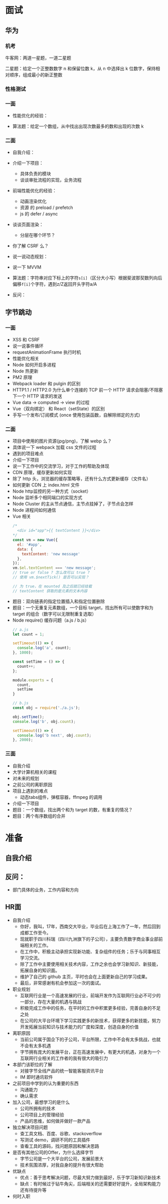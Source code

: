# 面试
## 华为
### 机考
牛客网：两道一星题，一道二星题

二星题：给定一个正整数数字 n 和保留位数 k，从 n 中选择出 k 位数字，保持相对顺序，组成最小的新正整数

### 性格测试

### 一面
- 性能优化的经验：
  
- 算法题：给定一个数组，从中找出出现次数最多的数和出现的次数 k

### 二面
- 自我介绍：
  
- 介绍一下项目：
  - 具体负责的模块
  - 谈谈审批流程的实现，业务流程

- 前端性能优化的经验：
  - 动画渲染优化
  - 资源 的 preload / prefetch
  - js 的 defer / async

- 谈谈页面渲染：
  - 分层在哪个环节？

- 你了解 CSRF 么？

- 说一说动态规划：

- 说一下 MVVM

- 算法题：字符串对应下标上的字符`s[i]`（区分大小写）根据斐波那契数列向后偏移`f[i]`个字符，遇到z/Z返回开头字符a/A

- 反问：


## 字节跳动
### 一面
- XSS 和 CSRF
- 说一说事件循环
- requestAnimationFrame 执行时机
- 性能优化相关
- Node 如何开启多进程
- Node 热更新
- PM2 原理
- Webpack loader 和 pulgin 的区别
- HTTP1.1 / HTTP2.0 为什么单个连接的 TCP 前一个 HTTP 请求会阻塞/不阻塞下一个 HTTP 请求的发送
- Vue data -> computed -> view 的过程
- Vue（双向绑定） 和 React（setState）的区别
- 手写一个发布/订阅模式 (once 使用包装函数，自解除绑定的方式)

### 二面
- 项目中使用的图片资源(jpg/png)，了解 webp 么？
- 具体说一下 webpack 加载 css 文件的过程
- 遇到的项目难点
- 介绍一下项目
- 说一下工作中的交流学习，对于工作的帮助及体现
- CDN 原理，缓存更新如何实现
- 除了 http 头，浏览器的缓存策略等，还有什么方式更新缓存（文件名）
- 如何更新 CDN 上 index.html 文件
- Node http监控的另一种方式（socket）
- Node 监听多个相同端口的实现方式
- Node Cluster 的主从节点通信，主节点挂掉了，子节点会怎样
- Node 进程间如何通信
- Vue 相关
  ```js
  /*
    <div id="app">{{ textContent }}</div>
  */
  const vm = new Vue({
    el: '#app',
    data: {
      textContent: 'new message'
    },
  });
  vm.$el.textContent === 'new message';
  // true or false ? 怎么改可以 true ?
  // 使用 vm.$nextTick() 是否可以实现？

  // 为 true，在 mounted 及之后就已经挂载
  // textContent 获取的是元素的文本内容
  ```
- 题目：双向链表的指定位置插入和指定位置删除
- 题目：一个无重复元素数组，一个目标 target，找出所有可以使数字和为 target 的组合（数字可以无限制重复选取）
- Node require() 缓存问题（a.js / b.js）
  ```js
  // a.js
  let count = 1;

  setTimeout(() => {
    console.log('a', count);
  }, 1000);

  const setTime = () => {
    count++;
  };

  module.exports = {
    count,
    setTime
  }

  // b.js
  const obj = require('./a.js');

  obj.setTime();
  console.log('b', obj.count);

  setTimeout(() => {
    console.log('b next', obj.count);
  }, 2000);
  ```


### 三面
  - 自我介绍
  - 大学计算机相关的课程
  - 对未来的规划
  - 之前公司的离职原因
  - 项目上遇到的难点
    - 动态tabs组件，弹框容器，ffmpeg 的调用
  - 介绍一下项目
  - 题目：一个数组，找出两个和为 target 的数，有重复的情况？
  - 题目：两个有序数组的合并

# 准备
## 自我介绍

## 反问：
  - 部门具体的业务，工作内容和方向

## HR面
  - 自我介绍
    - 你好，我叫，17年，西南交大毕业，毕业后在上海工作了一年，然后回到成都工作至今。
    - 现就职于四川科瑞（四川九洲旗下的子公司），主要负责数字商业事业部前端相关的工作。
    - 在工作中，积极主动承担实现新功能、复杂组件的任务；乐于与同事相互学习交流。
    - 除了工作中主要使用相关技术内容，工作之余也会学习新知识、新技能，拓展自身的知识面。
    - 维护了自己的 github 主页，平时也会在上面更新自己的学习成果。
    - 最后，非常感谢有机会参加这一次的面试。
  - 职业规划
    - 互联网行业是一个高速发展的行业，前端开发作为互联网行业必不可少的一部分，存在大量的机遇与挑战
    - 积极完成工作中的任务，在平时的工作中积累更多经验，完善自身的不足之处
    - 在公司的大平台环境下学习实践更多的新技术，获得更多的新技能，努力开发拓展当前知识与技术能力的广度和深度，创造自身的价值
  - 离职原因
    - 当前公司属于国企下的子公司，平台所限，工作中不会有太多挑战，也就不会有太多机遇
    - 字节拥有庞大的发展平台，正在高速发展中，有更大的机遇，对身为一个互联网行业相关的工作者的我有很大的吸引力
  - 本部门该职位的了解
    - 对接字节全线产品的统一智能客服资讯平台
    - IM 即时通讯软件
  - 之前项目中学到的认为重要的东西
    - 沟通能力
    - 确认需求
  - 加入公司，最想学习的是什么
    - 公司所拥有的技术
    - 公司项目上的管理经验
    - 产品的思维，如何做并做好一款产品
  - 独立解决项目问题
    - 查工具文档、百度、谷歌、stackoverflow
    - 写测试 demo，调研不同的工具插件
    - 查看工具的源码，找问题原因和解决思路
  - 是否有其他公司的Offer，为什么选择字节
    - 字节公司是一个大平台的公司，发展前景大
    - 技术氛围浓厚，对我自身的提升有很大帮助
  - 优缺点
    - 优点：善于思考解决问题，尽最大努力做到最好，乐于学习新知识新技术
    - 缺点：有时候过于钻牛角尖，后端相关的还需要好好提升，全局架构能力还有待提升等
  - 何时入职